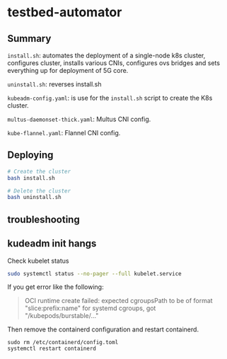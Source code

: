 # testbed-automator

## Summary

`install.sh`: automates the deployment of a single-node k8s cluster, configures cluster, installs various CNIs, configures ovs bridges and sets everything up for deployment of 5G core.

`uninstall.sh`: reverses install.sh

`kubeadm-config.yaml`: is use for the `install.sh` script to create the K8s cluster.

`multus-daemonset-thick.yaml`: Multus CNI config.

`kube-flannel.yaml`: Flannel CNI config.

## Deploying

```sh
# Create the cluster
bash install.sh

# Delete the cluster
bash uninstall.sh
```

## troubleshooting

## kudeadm init hangs

Check kubelet status
```sh
sudo systemctl status --no-pager --full kubelet.service
```

If you get error like the following:

> OCI runtime create failed: expected cgroupsPath to be of format \"slice:prefix:name\" for systemd cgroups, got \"/kubepods/burstable/..."

Then remove the containerd configuration and restart containerd.

```
sudo rm /etc/containerd/config.toml
systemctl restart containerd
```
